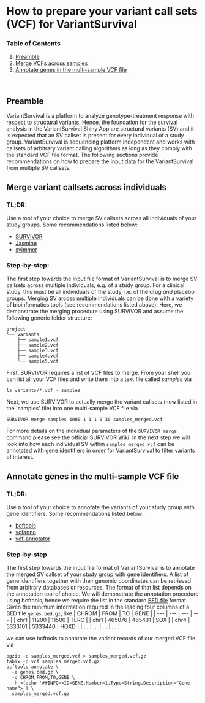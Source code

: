 # How to prepare your variant call sets (VCF) for VariantSurvival

### Table of Contents
1. [Preamble](#Preamble)
2. [Merge VCFs across samples](#Merge-VCFs-across-samples)
3. [Annotate genes in the multi-sample VCF file](#Annotate-genes-in-the-multi\-sample-VCF-file)
<br>

## Preamble 

VariantSurvival is a platform to analyze genotype-treatment response with respect to structural variants.
Hence, the foundation for the survival analysis in the VariantSurvival Shiny App are structural variants (SV) and it is expected that an SV callset is present for every individual of a study group.
VariantSurvival is sequencing platform independent and works with callsets of arbitrary variant calling algorithms as long as they comply with the standard VCF file format.
The following sections provide recommendations on how to prepare the input data for the VariantSurvival from multiple SV callsets.

## Merge variant callsets across individuals

### TL;DR:
Use a tool of your choice to merge SV callsets across all individuals of your study groups. Some recommendations listed below:
- [SURVIVOR](https://github.com/fritzsedlazeck/SURVIVOR)
- [Jasmine](https://github.com/mkirsche/Jasmine)
- [svimmer](https://github.com/DecodeGenetics/svimmer)

### Step-by-step:
The first step towards the input file format of VariantSurvival is to merge SV callsets across multiple individuals, e.g. of a study group.
For a clinical study, this must be all individuals of the study, i.e. of the drug _and_ placebo groups.
Merging SV arcoss multiple individuals can be done with a variety of bioinformatics tools (see recommendations listed above).
Here, we demonstrate the merging procedure using SURVIVOR and assume the following generic folder structure:
```
project
└── variants
    ├── sample1.vcf
    ├── sample2.vcf
    ├── sample3.vcf
    ├── sample4.vcf
    └── sample5.vcf
```
First, SURVIVOR requires a list of VCF files to merge.
From your shell you can list all your VCF files and write them into a text file called _samples_ via
```
ls variants/*.vcf > samples
```
Next, we use SURVIVOR to actually merge the variant callsets (now listed in the 'samples' file) into one multi-sample VCF file via
```
SURVIVOR merge samples 1000 1 1 1 0 30 samples_merged.vcf
```
For more details on the individual parameters of the `SURVIVOR merge` command please see the official SURVIVOR [Wiki](https://github.com/fritzsedlazeck/SURVIVOR/wiki).
In the next step we will look into how each individual SV within `samples_merged.vcf` can be annotated with gene identifiers in order for VariantSurvival to filter variants of interest.

## Annotate genes in the multi-sample VCF file

### TL;DR:
Use a tool of your choice to annotate the variants of your study group with gene identifiers. Some recommendations listed below:
- [bcftools](https://samtools.github.io/bcftools/)
- [vcfanno](https://github.com/brentp/vcfanno)
- [vcf-annotator](https://github.com/rpetit3/vcf-annotator)

### Step-by-step
The first step towards the input file format of VariantSurvival is to annotate the merged SV callset of your study group with gene identifiers.
A list of gene identifiers together with their genomic coordinates can be retrieved from arbitrary databases or resources.
The format of that list depends on the annotation tool of choice.
We will demonstrate the annotation procedure using bcftools, hence we require the list in the standard [BED file](http://www.ensembl.org/info/website/upload/bed.html) format.
Given the minimum information required in the leading four columns of a BED file `genes.bed.gz`, like
| CHROM | FROM | TO | GENE |
| --- | --- | --- | --- |
| chr1 | 11200 | 11500 | TERC |
| chr1 | 465076 | 465431 | SOX |
| chr4 | 5333101 | 5333440 | HOXD |
| ... | ... | ... | ... |

we can use bcftools to annotate the variant records of our merged VCF file via
```
bgzip -c samples_merged.vcf > samples_merged.vcf.gz
tabix -p vcf samples_merged.vcf.gz
bcftools annotate \
  -a genes.bed.gz \
  -c CHROM,FROM,TO,GENE \
  -h <(echo '##INFO=<ID=GENE,Number=1,Type=String,Description="Gene name">') \
  samples_merged.vcf.gz
```

